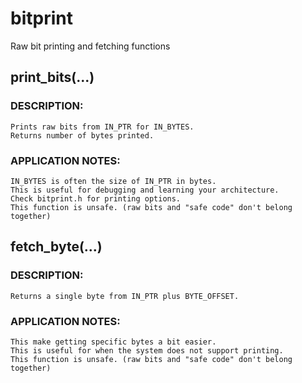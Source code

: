 bitprint
========

Raw bit printing and fetching functions


print_bits(...)
---------------

### DESCRIPTION:
	Prints raw bits from IN_PTR for IN_BYTES.
	Returns number of bytes printed.

### APPLICATION NOTES:
	IN_BYTES is often the size of IN_PTR in bytes.
	This is useful for debugging and learning your architecture.
	Check bitprint.h for printing options.
	This function is unsafe. (raw bits and "safe code" don't belong together) 



fetch_byte(...)
---------------

### DESCRIPTION:
	Returns a single byte from IN_PTR plus BYTE_OFFSET.

### APPLICATION NOTES:
	This make getting specific bytes a bit easier.
	This is useful for when the system does not support printing.
	This function is unsafe. (raw bits and "safe code" don't belong together) 
